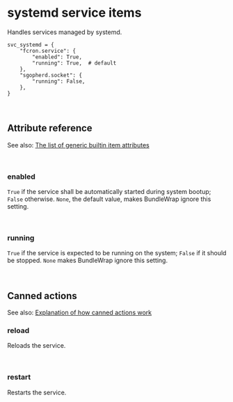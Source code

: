# systemd service items

Handles services managed by systemd.

    svc_systemd = {
        "fcron.service": {
            "enabled": True,
            "running": True,  # default
        },
        "sgopherd.socket": {
            "running": False,
        },
    }

<br>

## Attribute reference

See also: [The list of generic builtin item attributes](../repo/bundles.md#builtin-item-attributes)

<br>

### enabled

`True` if the service shall be automatically started during system bootup; `False` otherwise. `None`, the default value, makes BundleWrap ignore this setting.

<br>

### running

`True` if the service is expected to be running on the system; `False` if it should be stopped. `None` makes BundleWrap ignore this setting.

<br>

## Canned actions

See also: [Explanation of how canned actions work](../repo/bundles.md#canned-actions)

### reload

Reloads the service.

<br>

### restart

Restarts the service.

